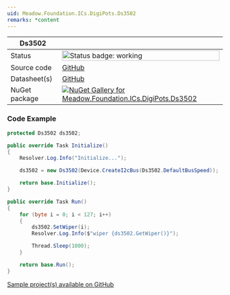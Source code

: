 ```yaml
---
uid: Meadow.Foundation.ICs.DigiPots.Ds3502
remarks: *content
---
```


| Ds3502 | |
|--------|--------|
| Status | <img src="https://img.shields.io/badge/Working-brightgreen" style="width: auto; height: -webkit-fill-available;" alt="Status badge: working" /> |
| Source code | [GitHub](https://github.com/WildernessLabs/Meadow.Foundation/tree/main/Source/Meadow.Foundation.Peripherals/ICs.DigiPots.Ds3502) |
| Datasheet(s) | [GitHub](https://github.com/WildernessLabs/Meadow.Foundation/tree/main/Source/Meadow.Foundation.Peripherals/ICs.DigiPots.Ds3502/Datasheet) |
| NuGet package | <a href="https://www.nuget.org/packages/Meadow.Foundation.ICs.DigiPots.Ds3502/" target="_blank"><img src="https://img.shields.io/nuget/v/Meadow.Foundation.ICs.DigiPots.Ds3502.svg?label=Meadow.Foundation.ICs.DigiPots.Ds3502" alt="NuGet Gallery for Meadow.Foundation.ICs.DigiPots.Ds3502" /></a> |
### Code Example

```csharp
protected Ds3502 ds3502;

public override Task Initialize()
{
    Resolver.Log.Info("Initialize...");

    ds3502 = new Ds3502(Device.CreateI2cBus(Ds3502.DefaultBusSpeed));

    return base.Initialize();
}

public override Task Run()
{
    for (byte i = 0; i < 127; i++)
    {
        ds3502.SetWiper(i);
        Resolver.Log.Info($"wiper {ds3502.GetWiper()}");

        Thread.Sleep(1000);
    }

    return base.Run();
}

```

[Sample project(s) available on GitHub](https://github.com/WildernessLabs/Meadow.Foundation/tree/main/Source/Meadow.Foundation.Peripherals/ICs.DigiPots.Ds3502/Samples/Ds3502_Sample)


